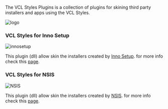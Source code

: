 The VCL Styles Plugins is a collection of plugins for skining third party installers and apps using the VCL Styles.

![logo](https://theroadtodelphi.files.wordpress.com/2014/07/nsis_inno.png)

### VCL Styles for Inno Setup

![innosetup](https://theroadtodelphi.files.wordpress.com/2014/12/output_qkrcra.gif)


  This plugin (dll) allow skin the installers created by <a href="http://www.jrsoftware.org/isinfo.php">Inno Setup</a>. for more info check this <a href="http://code.google.com/p/vcl-styles-plugins/wiki/VCLStylesInnoSetup">page</a>.

### VCL Styles for NSIS

![NSIS](https://theroadtodelphi.files.wordpress.com/2014/07/output_a6nofn.gif)


   This plugin (dll) allow skin the installers created by <a href="http://nsis.sourceforge.net/Main_Page">NSIS</a>. for more info check this [page](https://github.com/RRUZ/vcl-styles-plugins/wiki/NSIS).
